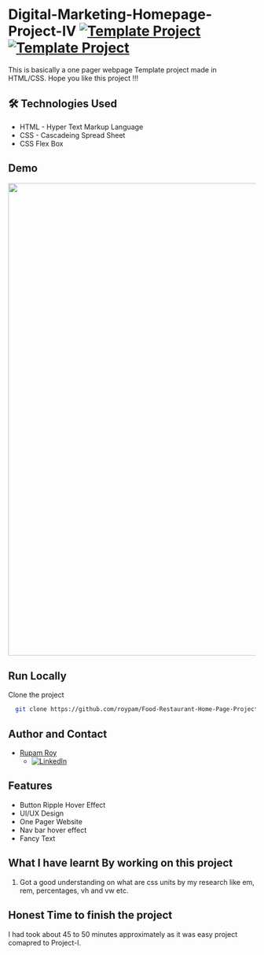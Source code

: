 # Digital-Marketing-Homepage-Project-IV [![Template Project](https://img.shields.io/badge/Template-Project-yellow)](http://www.gnu.org/licenses/agpl-3.0) [![Template Project](https://img.shields.io/badge/Technologies%20-HTML%2FCSS-brightgreen)](http://www.gnu.org/licenses/agpl-3.0)

This is basically a one pager webpage Template project made in HTML/CSS.
Hope you like this project !!!


## 🛠 Technologies Used
  - HTML - Hyper Text Markup Language
  - CSS - Cascadeing Spread Sheet
  - CSS Flex Box

## Demo
<img width="960" alt="" src="https://raw.githubusercontent.com/roypam/Digital-Marketing-Homepage-Project-IV/main/4.png">


## Run Locally

Clone the project

```bash
  git clone https://github.com/roypam/Food-Restaurant-Home-Page-Project-II.git
```

## Author and Contact
- [Rupam Roy](https://www.github.com/roypam)
    - [![LinkedIn](https://img.shields.io/badge/LinkedIn-0A66C2?style=for-the-badge&logo=LinkedIn&logoColor=white)](https://www.linkedin.com/in/rupam-roy-931848213/)

## Features

- Button Ripple Hover Effect
- UI/UX Design
- One Pager Website
- Nav bar hover effect
- Fancy Text

## What I have learnt By working on this project
1. Got a good understanding on what are css units by my research like em, rem, percentages, vh and vw etc.


## Honest Time to finish the project

I had took about 45 to 50 minutes approximately as it was easy project comapred to Project-I.
